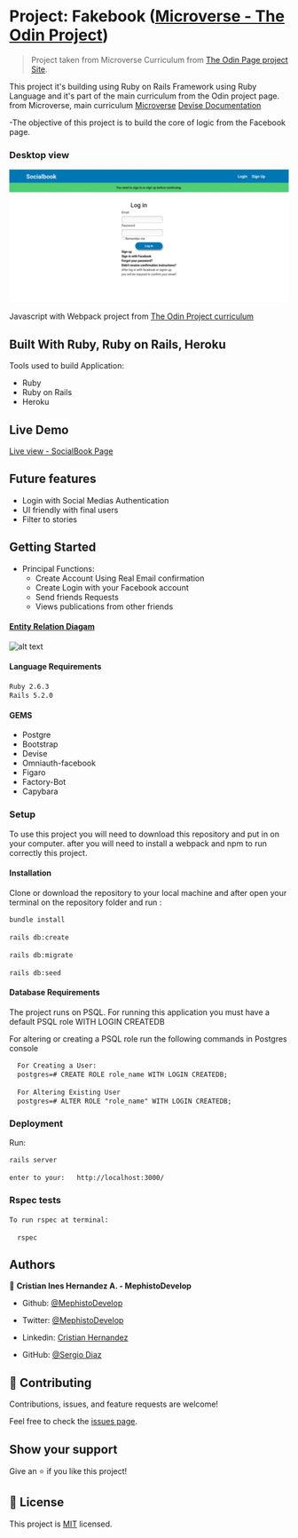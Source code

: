 # Project: Fakebook ([Microverse - The Odin Project](https://www.theodinproject.com/courses/ruby-on-rails/lessons/final-project))

> Project taken from Microverse Curriculum from [The Odin Page project Site](https://www.theodinproject.com/courses/ruby-on-rails/lessons/final-project).

This project it's building using Ruby on Rails Framework using Ruby Language and it's part of the main curriculum from the Odin project page. from Microverse, main curriculum
[Microverse](https://www.microverse.org/)
[Devise Documentation]( https://github.com/plataformatec/devise/wiki.)

-The objective of this project is to build the core of logic from the Facebook page.

### Desktop view

![screenshot](./socialbook.gif)

Javascript with Webpack project from [The Odin Project curriculum](https://www.theodinproject.com/courses/javascript/lessons/todo-list)

## Built With Ruby, Ruby on Rails, Heroku
Tools used to build Application:

- Ruby
- Ruby on Rails
- Heroku

## Live Demo

 [Live view - SocialBook Page](https://socialbook2019.herokuapp.com)
 
## Future features
 
- Login with Social Medias Authentication
- UI friendly with final users
- Filter to stories
 
## Getting Started

- Principal Functions:
  - Create Account Using Real Email confirmation
  - Create Login with your Facebook account
  - Send friends Requests
  - Views publications from other friends


#### [Entity Relation Diagam](https://github.com/MephistoDevelop/fakebook/blob/master/docs/Fakebook-ERM.png)

![alt text](https://github.com/MephistoDevelop/fakebook/blob/master/docs/Fakebook-ERM.png)

#### Language Requirements

    Ruby 2.6.3
    Rails 5.2.0

#### GEMS

- Postgre
- Bootstrap
- Devise
- Omniauth-facebook
- Figaro
- Factory-Bot
- Capybara


### Setup

To use this project you will need to download this repository and put in on your computer.
after you will need to install a webpack and npm to run correctly this project.

#### Installation

Clone or download the repository to your local machine and after open your terminal on the repository folder and run :

    bundle install

    rails db:create

    rails db:migrate

    rails db:seed
    
    
#### Database Requirements

The project runs on PSQL. For running this application you must have a default PSQL role WITH LOGIN CREATEDB

For altering or creating a PSQL role run the following commands in Postgres console

      For Creating a User:
      postgres=# CREATE ROLE role_name WITH LOGIN CREATEDB;

      For Altering Existing User
      postgres=# ALTER ROLE "role_name" WITH LOGIN CREATEDB;
      

### Deployment


Run:

    rails server

    enter to your:   http://localhost:3000/

### Rspec tests

    To run rspec at terminal:

      rspec

## Authors

👤 **Cristian Ines Hernandez A. - MephistoDevelop**

- Github: [@MephistoDevelop](https://github.com/MephistoDevelop)
- Twitter: [@MephistoDevelop](https://twitter.com/MephistoDevelop)
- Linkedin: [Cristian Hernandez](https://www.linkedin.com/in/cristian-hernandez1992/)

- GitHub: [@Sergio Diaz](https://github.com/serdg0)


## 🤝 Contributing

Contributions, issues, and feature requests are welcome!

Feel free to check the [issues page](issues/).

## Show your support

Give an ⭐️ if you like this project!

## 📝 License

This project is [MIT](lic.url) licensed.

